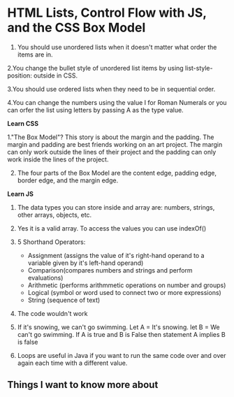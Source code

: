 # HTML Lists, Control Flow with JS, and the CSS Box Model

1. You should use unordered lists when it doesn't matter what order the items are in.

2.You change the bullet style of unordered list items by using list-style-position: outside in CSS.

3.You should use ordered lists when they need to be in sequential order.

4.You can change the numbers using the value I for Roman Numerals or you can orfer the list using letters by passing A as the type value.

**Learn CSS**

1."The Box Model"? This story is about the margin and the padding. The margin and padding are best friends working on an art project. The margin can only work outside the lines of their project and the padding can only work inside the lines of the project.

2. The four parts of the Box Model are the content edge, padding edge, border edge, and the margin edge.

**Learn JS**

1. The data types you can store inside and array are: numbers, strings, other arrays, objects, etc.

2. Yes it is a valid array. To access the values you can use indexOf()

3. 5 Shorthand Operators:
    - Assignment (assigns the value of it's right-hand operand to a variable given by it's left-hand operand)
    - Comparison(compares numbers and strings and perform evaluations)
    - Arithmetic (performs arithmmetic operations on number and groups)
    - Logical (symbol or word used to connect two or more expressions)
    - String (sequence of text)

4. The code wouldn't work

5. If it's snowing, we can't go swimming. Let A = It's snowing.
let B = We can't go swimming. 
If A is true and B is False then statement A implies B is false

6. Loops are useful in Java if you want to run the same code over and over again each time with a different value.

## Things I want to know more about